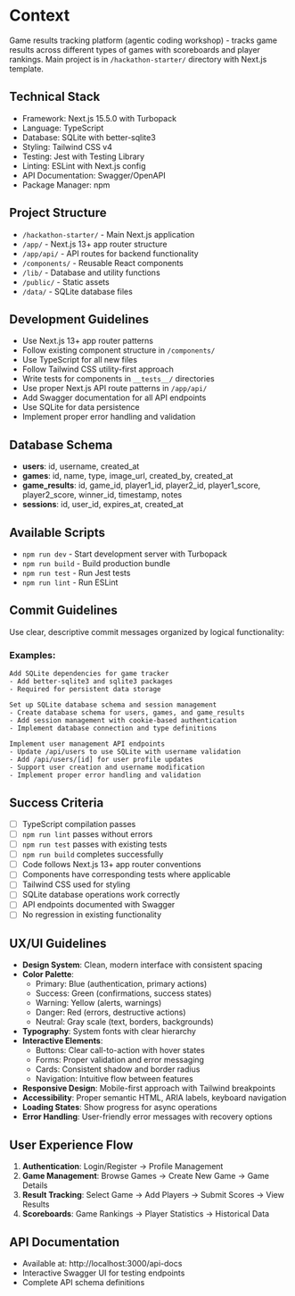 # Context
Game results tracking platform (agentic coding workshop) - tracks game results across different types of games with scoreboards and player rankings. Main project is in `/hackathon-starter/` directory with Next.js template.

## Technical Stack
- Framework: Next.js 15.5.0 with Turbopack
- Language: TypeScript
- Database: SQLite with better-sqlite3
- Styling: Tailwind CSS v4
- Testing: Jest with Testing Library
- Linting: ESLint with Next.js config
- API Documentation: Swagger/OpenAPI
- Package Manager: npm

## Project Structure
- `/hackathon-starter/` - Main Next.js application
- `/app/` - Next.js 13+ app router structure
- `/app/api/` - API routes for backend functionality
- `/components/` - Reusable React components
- `/lib/` - Database and utility functions
- `/public/` - Static assets
- `/data/` - SQLite database files

## Development Guidelines
- Use Next.js 13+ app router patterns
- Follow existing component structure in `/components/`
- Use TypeScript for all new files
- Follow Tailwind CSS utility-first approach
- Write tests for components in `__tests__/` directories
- Use proper Next.js API route patterns in `/app/api/`
- Add Swagger documentation for all API endpoints
- Use SQLite for data persistence
- Implement proper error handling and validation

## Database Schema
- **users**: id, username, created_at
- **games**: id, name, type, image_url, created_by, created_at
- **game_results**: id, game_id, player1_id, player2_id, player1_score, player2_score, winner_id, timestamp, notes
- **sessions**: id, user_id, expires_at, created_at

## Available Scripts
- `npm run dev` - Start development server with Turbopack
- `npm run build` - Build production bundle
- `npm run test` - Run Jest tests
- `npm run lint` - Run ESLint

## Commit Guidelines
Use clear, descriptive commit messages organized by logical functionality:

### Examples:
```
Add SQLite dependencies for game tracker
- Add better-sqlite3 and sqlite3 packages
- Required for persistent data storage

Set up SQLite database schema and session management
- Create database schema for users, games, and game_results
- Add session management with cookie-based authentication
- Implement database connection and type definitions

Implement user management API endpoints
- Update /api/users to use SQLite with username validation
- Add /api/users/[id] for user profile updates
- Support user creation and username modification
- Implement proper error handling and validation
```

## Success Criteria
- [ ] TypeScript compilation passes
- [ ] `npm run lint` passes without errors
- [ ] `npm run test` passes with existing tests
- [ ] `npm run build` completes successfully
- [ ] Code follows Next.js 13+ app router conventions
- [ ] Components have corresponding tests where applicable
- [ ] Tailwind CSS used for styling
- [ ] SQLite database operations work correctly
- [ ] API endpoints documented with Swagger
- [ ] No regression in existing functionality

## UX/UI Guidelines
- **Design System**: Clean, modern interface with consistent spacing
- **Color Palette**: 
  - Primary: Blue (authentication, primary actions)
  - Success: Green (confirmations, success states)
  - Warning: Yellow (alerts, warnings)
  - Danger: Red (errors, destructive actions)
  - Neutral: Gray scale (text, borders, backgrounds)
- **Typography**: System fonts with clear hierarchy
- **Interactive Elements**:
  - Buttons: Clear call-to-action with hover states
  - Forms: Proper validation and error messaging
  - Cards: Consistent shadow and border radius
  - Navigation: Intuitive flow between features
- **Responsive Design**: Mobile-first approach with Tailwind breakpoints
- **Accessibility**: Proper semantic HTML, ARIA labels, keyboard navigation
- **Loading States**: Show progress for async operations
- **Error Handling**: User-friendly error messages with recovery options

## User Experience Flow
1. **Authentication**: Login/Register → Profile Management
2. **Game Management**: Browse Games → Create New Game → Game Details
3. **Result Tracking**: Select Game → Add Players → Submit Scores → View Results
4. **Scoreboards**: Game Rankings → Player Statistics → Historical Data

## API Documentation
- Available at: http://localhost:3000/api-docs
- Interactive Swagger UI for testing endpoints
- Complete API schema definitions
